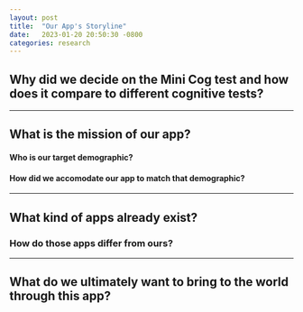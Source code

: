 ```yaml
---
layout: post
title:  "Our App's Storyline"
date:   2023-01-20 20:50:30 -0800
categories: research
---
```


## Why did we decide on the Mini Cog test and how does it compare to different cognitive tests?

---

## What is the mission of our app?

#### Who is our target demographic?

#### How did we accomodate our app to match that demographic?

---

## What kind of apps already exist?

### How do those apps differ from ours?

---

## What do we ultimately want to bring to the world through this app?
